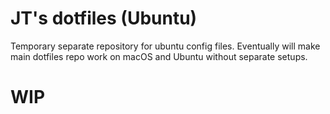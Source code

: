 # JT's dotfiles (Ubuntu)

Temporary separate repository for ubuntu config files. Eventually will make main dotfiles repo work on macOS and Ubuntu without separate setups.

# WIP
